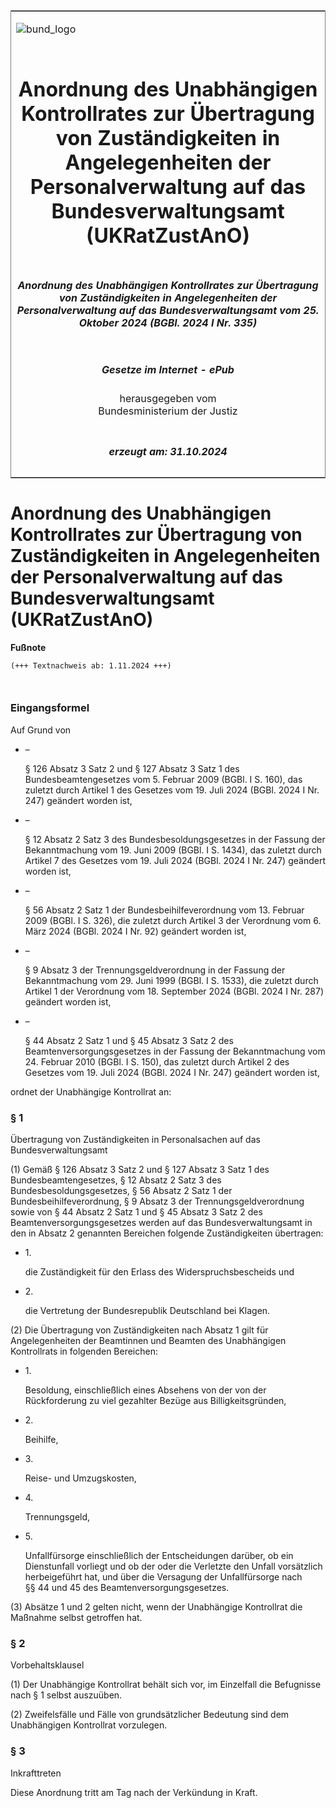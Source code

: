 <span id="DECKBLATT.html"></span>

<table border="0" frame="border" width="100%">

<tr valign="top">

<td align="left">

![bund\_logo](BfJ_2021_Web_de_de.gif)

</td>

<td align="right">

 

</td>

</tr>

<tr align="center" valign="middle">

<td colspan="2">

# Anordnung des Unabhängigen Kontrollrates zur Übertragung von Zuständigkeiten in Angelegenheiten der Personalverwaltung auf das Bundesverwaltungsamt (UKRatZustAnO)

</td>

</tr>

<tr align="center" valign="middle">

<td colspan="2">

##### Anordnung des Unabhängigen Kontrollrates zur Übertragung von Zuständigkeiten in Angelegenheiten der Personalverwaltung auf das Bundesverwaltungsamt vom 25. Oktober 2024 (BGBl. 2024 I Nr. 335)

</td>

</tr>

<tr align="center" valign="middle">

<td colspan="2">

  
  

##### Gesetze im Internet - ePub  
  
herausgegeben vom  
Bundesministerium der Justiz

</td>

</tr>

<tr align="center" valign="bottom">

<td colspan="2">

  
  

##### erzeugt am: 31.10.2024

</td>

</tr>

</table>

<span id="BJNR14F0A0024.html"></span>

# Anordnung des Unabhängigen Kontrollrates zur Übertragung von Zuständigkeiten in Angelegenheiten der Personalverwaltung auf das Bundesverwaltungsamt (UKRatZustAnO)

<div>

  
**Fußnote**

<div class="jnhtml">

<div>

<div class="jurAbsatz">

  

``` 
(+++ Textnachweis ab: 1.11.2024 +++)

 
```

</div>

</div>

</div>

</div>

<span id="BJNR14F0A0024BJNE000100000.html"></span>

### Eingangsformel  

<div>

<div class="jnhtml">

<div>

<div class="jurAbsatz">

Auf Grund von

  - –
    
    <div>
    
    § 126 Absatz 3 Satz 2 und § 127 Absatz 3 Satz 1 des
    Bundesbeamtengesetzes vom 5. Februar 2009 (BGBl. I S. 160), das
    zuletzt durch Artikel 1 des Gesetzes vom 19. Juli 2024 (BGBl. 2024 I
    Nr. 247) geändert worden ist,
    
    </div>

  - –
    
    <div>
    
    § 12 Absatz 2 Satz 3 des Bundesbesoldungsgesetzes in der Fassung der
    Bekanntmachung vom 19. Juni 2009 (BGBl. I S. 1434), das zuletzt
    durch Artikel 7 des Gesetzes vom 19. Juli 2024 (BGBl. 2024 I Nr.
    247) geändert worden ist,
    
    </div>

  - –
    
    <div>
    
    § 56 Absatz 2 Satz 1 der Bundesbeihilfeverordnung vom 13. Februar
    2009 (BGBl. I S. 326), die zuletzt durch Artikel 3 der Verordnung
    vom 6. März 2024 (BGBl. 2024 I Nr. 92) geändert worden ist,
    
    </div>

  - –
    
    <div>
    
    § 9 Absatz 3 der Trennungsgeldverordnung in der Fassung der
    Bekanntmachung vom 29. Juni 1999 (BGBl. I S. 1533), die zuletzt
    durch Artikel 1 der Verordnung vom 18. September 2024 (BGBl. 2024 I
    Nr. 287) geändert worden ist,
    
    </div>

  - –
    
    <div>
    
    § 44 Absatz 2 Satz 1 und § 45 Absatz 3 Satz 2 des
    Beamtenversorgungsgesetzes in der Fassung der Bekanntmachung vom 24.
    Februar 2010 (BGBl. I S. 150), das zuletzt durch Artikel 2 des
    Gesetzes vom 19. Juli 2024 (BGBl. 2024 I Nr. 247) geändert worden
    ist,
    
    </div>

ordnet der Unabhängige Kontrollrat an:

</div>

</div>

</div>

</div>

<span id="BJNR14F0A0024BJNE000200000.html"></span>

### § 1  
Übertragung von Zuständigkeiten in Personalsachen auf das Bundesverwaltungsamt

<div>

<div class="jnhtml">

<div>

<div class="jurAbsatz">

(1) Gemäß § 126 Absatz 3 Satz 2 und § 127 Absatz 3 Satz 1 des
Bundesbeamtengesetzes, § 12 Absatz 2 Satz 3 des
Bundesbesoldungsgesetzes, § 56 Absatz 2 Satz 1 der
Bundesbeihilfeverordnung, § 9 Absatz 3 der Trennungsgeldverordnung sowie
von § 44 Absatz 2 Satz 1 und § 45 Absatz 3 Satz 2 des
Beamtenversorgungsgesetzes werden auf das Bundesverwaltungsamt in den in
Absatz 2 genannten Bereichen folgende Zuständigkeiten übertragen:

  - 1\.
    
    <div>
    
    die Zuständigkeit für den Erlass des Widerspruchsbescheids und
    
    </div>

  - 2\.
    
    <div>
    
    die Vertretung der Bundesrepublik Deutschland bei Klagen.
    
    </div>

</div>

<div class="jurAbsatz">

(2) Die Übertragung von Zuständigkeiten nach Absatz 1 gilt für
Angelegenheiten der Beamtinnen und Beamten des Unabhängigen Kontrollrats
in folgenden Bereichen:

  - 1\.
    
    <div>
    
    Besoldung, einschließlich eines Absehens von der von der
    Rückforderung zu viel gezahlter Bezüge aus Billigkeitsgründen,
    
    </div>

  - 2\.
    
    <div>
    
    Beihilfe,
    
    </div>

  - 3\.
    
    <div>
    
    Reise- und Umzugskosten,
    
    </div>

  - 4\.
    
    <div>
    
    Trennungsgeld,
    
    </div>

  - 5\.
    
    <div>
    
    Unfallfürsorge einschließlich der Entscheidungen darüber, ob ein
    Dienstunfall vorliegt und ob der oder die Verletzte den Unfall
    vorsätzlich herbeigeführt hat, und über die Versagung der
    Unfallfürsorge nach §§ 44 und 45 des Beamtenversorgungsgesetzes.
    
    </div>

</div>

<div class="jurAbsatz">

(3) Absätze 1 und 2 gelten nicht, wenn der Unabhängige Kontrollrat die
Maßnahme selbst getroffen hat.

</div>

</div>

</div>

</div>

<span id="BJNR14F0A0024BJNE000300000.html"></span>

### § 2  
Vorbehaltsklausel

<div>

<div class="jnhtml">

<div>

<div class="jurAbsatz">

(1) Der Unabhängige Kontrollrat behält sich vor, im Einzelfall die
Befugnisse nach § 1 selbst auszuüben.

</div>

<div class="jurAbsatz">

(2) Zweifelsfälle und Fälle von grundsätzlicher Bedeutung sind dem
Unabhängigen Kontrollrat vorzulegen.

</div>

</div>

</div>

</div>

<span id="BJNR14F0A0024BJNE000400000.html"></span>

### § 3  
Inkrafttreten

<div>

<div class="jnhtml">

<div>

<div class="jurAbsatz">

Diese Anordnung tritt am Tag nach der Verkündung in Kraft.

</div>

</div>

</div>

</div>
